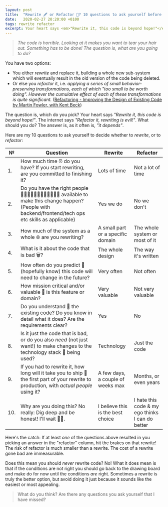 ```yaml
---
layout: post
title:  "Rewrite 🖋 or Refactor 🧹? 10 questions to ask yourself before you decide."
date:   2020-02-27 20:20:00 +0100
tags: rewrite refactor
excerpt: Your heart says <em>"Rewrite it, this code is beyond hope!"</em>. The internet says <em>"Refactor it, rewriting is evil!"</em>. What should you do? The answer is, as it often is, <em>"it depends"</em>. 
---
```

> _The code is horrible. Looking at it makes you want to tear your hair out. Something has to be done! The question is, what are you going to do?_

You have two options:
- You either _rewrite_ and replace it, building a whole new sub-system which will eventually result in the old version of the code being deleted.
- Or else you _refactor_ it, i.e. _applying a series of small behavior-preserving transformations, each of which "too small to be worth doing". However the cumulative effect of each of these transformations is quite significant._ ([Refactoring - Improving the Design of Existing Code by Martin Fowler, with Kent Beck](https://martinfowler.com/books/refactoring.html)) 

The question is, which do you pick? Your heart says _"Rewrite it, this code is beyond hope!"_. The internet says _"Refactor it, rewriting is evil!"_. What should you do? The answer is, as it often is, _"it depends"_. 

Here are my 10 questions to ask yourself to decide whether to _rewrite_, or to _refactor_:


|№|Question|Rewrite|Refactor|
|---|---|---|---|
|1.|How much time ⏰ do you have? If you start rewriting, are you committed to finishing it?|Lots of time|Not a lot of time|
|2.|Do you have the right people 👩🏻‍💻👨🏽‍💻👩🏿‍💻👨🏼‍💻 available to make this change happen? (People with backend/frontend/tech ops etc skills as applicable)|Yes we do|No we don't|
|3.|How much of the system as a whole 🌐 are you rewriting?|A small part or a specific domain|The whole system or most of it|
|4.|What is it about the code that is bad 🗑?|The whole design|The way it's written|
|5.|How often do you predict 🔮 (hopefully know) this code will need to change in the future?|Very often|Not often|
|6.|How mission critical and/or valuable 💸 is this feature or domain?|Very valuable|Not very valuable|
|7.|Do you understand 🧠 the existing code? Do you know in detail what it does? Are the requirements clear?|Yes|No|
|8.|Is it just the code that is bad, or do you also *need* (not just want!) to make changes to the technology stack 🤖 being used? |Technology|Just the code|
|9.|If you had to rewrite it, how long will it take you to ship 🚢 the first part of your rewrite to production, with *actual people* using it?|A few days, a couple of weeks max|Months, or even years|
|10.|Why are you doing this? No really: Dig deep and be honest! I'll wait 💅🏻. |I believe this is the best choice| I hate this code & my ego thinks I can do better|

Here's the catch: If at least *one* of the questions above resulted in you picking an answer in the "refactor" column, hit the brakes on that rewrite! The risk of refactor is much smaller than a rewrite. The cost of a rewrite gone bad are immeasurable. 

Does this mean you should _never_ rewrite code? No! What it does mean is that if the conditions are not right you should go back to the drawing board and make do for now until the conditions _are_ right. Sometimes a rewrite is truly the better option, but avoid doing it just because it sounds like the easiest or most appealing.

> What do you think? Are there any questions you ask yourself that I have missed?